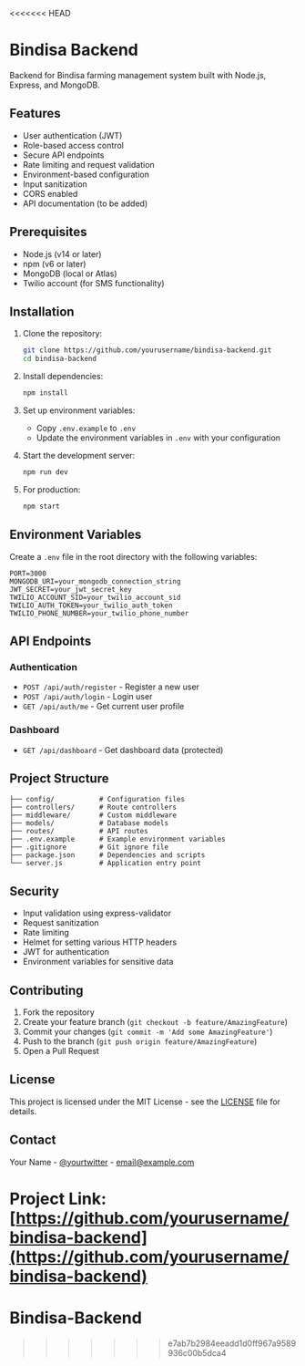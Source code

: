 <<<<<<< HEAD
# Bindisa Backend

Backend for Bindisa farming management system built with Node.js, Express, and MongoDB.

## Features

- User authentication (JWT)
- Role-based access control
- Secure API endpoints
- Rate limiting and request validation
- Environment-based configuration
- Input sanitization
- CORS enabled
- API documentation (to be added)

## Prerequisites

- Node.js (v14 or later)
- npm (v6 or later)
- MongoDB (local or Atlas)
- Twilio account (for SMS functionality)

## Installation

1. Clone the repository:
   ```bash
   git clone https://github.com/yourusername/bindisa-backend.git
   cd bindisa-backend
   ```

2. Install dependencies:
   ```bash
   npm install
   ```

3. Set up environment variables:
   - Copy `.env.example` to `.env`
   - Update the environment variables in `.env` with your configuration

4. Start the development server:
   ```bash
   npm run dev
   ```

5. For production:
   ```bash
   npm start
   ```

## Environment Variables

Create a `.env` file in the root directory with the following variables:

```
PORT=3000
MONGODB_URI=your_mongodb_connection_string
JWT_SECRET=your_jwt_secret_key
TWILIO_ACCOUNT_SID=your_twilio_account_sid
TWILIO_AUTH_TOKEN=your_twilio_auth_token
TWILIO_PHONE_NUMBER=your_twilio_phone_number
```

## API Endpoints

### Authentication
- `POST /api/auth/register` - Register a new user
- `POST /api/auth/login` - Login user
- `GET /api/auth/me` - Get current user profile

### Dashboard
- `GET /api/dashboard` - Get dashboard data (protected)

## Project Structure

```
├── config/           # Configuration files
├── controllers/      # Route controllers
├── middleware/       # Custom middleware
├── models/           # Database models
├── routes/           # API routes
├── .env.example      # Example environment variables
├── .gitignore        # Git ignore file
├── package.json      # Dependencies and scripts
└── server.js         # Application entry point
```

## Security

- Input validation using express-validator
- Request sanitization
- Rate limiting
- Helmet for setting various HTTP headers
- JWT for authentication
- Environment variables for sensitive data

## Contributing

1. Fork the repository
2. Create your feature branch (`git checkout -b feature/AmazingFeature`)
3. Commit your changes (`git commit -m 'Add some AmazingFeature'`)
4. Push to the branch (`git push origin feature/AmazingFeature`)
5. Open a Pull Request

## License

This project is licensed under the MIT License - see the [LICENSE](LICENSE) file for details.

## Contact

Your Name - [@yourtwitter](https://twitter.com/yourtwitter) - email@example.com

Project Link: [https://github.com/yourusername/bindisa-backend](https://github.com/yourusername/bindisa-backend)
=======
# Bindisa-Backend
>>>>>>> e7ab7b2984eeadd1d0ff967a9589936c00b5dca4
